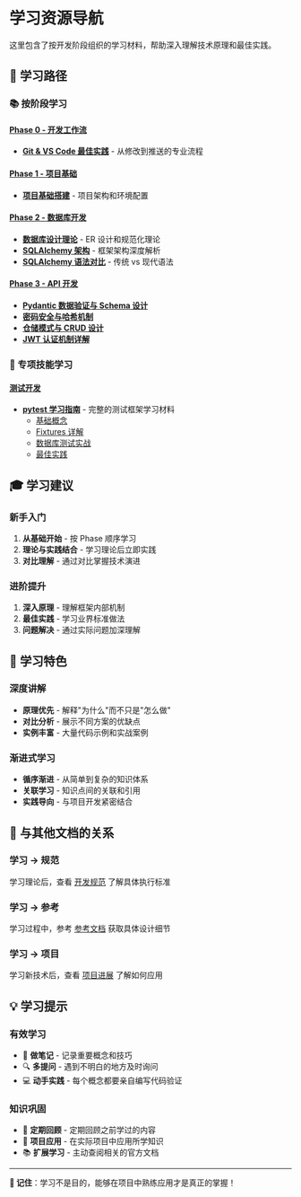 # 学习资源导航

这里包含了按开发阶段组织的学习材料，帮助深入理解技术原理和最佳实践。

## 🎯 学习路径

### 📚 按阶段学习

#### [Phase 0 - 开发工作流](./dev-workflow/)
- **[Git & VS Code 最佳实践](./dev-workflow/01-Git版本控制与VSCode实践.md)** - 从修改到推送的专业流程

#### [Phase 1 - 项目基础](./phase1-foundation/)
- **[项目基础搭建](./phase1-foundation/01-项目基础搭建.md)** - 项目架构和环境配置

#### [Phase 2 - 数据库开发](./phase2-database/)
- **[数据库设计理论](./phase2-database/01-数据库设计理论.md)** - ER 设计和规范化理论
- **[SQLAlchemy 架构](./phase2-database/sqlalchemy/01-SQLAlchemy架构与数据校验.md)** - 框架架构深度解析
- **[SQLAlchemy 语法对比](./phase2-database/sqlalchemy/02-SQLAlchemy语法对比分析.md)** - 传统 vs 现代语法

#### [Phase 3 - API 开发](./phase3-api/)
- **[Pydantic 数据验证与 Schema 设计](./phase3-api/01-Pydantic数据验证与Schema设计.md)**
- **[密码安全与哈希机制](./phase3-api/02-密码安全与哈希机制.md)**
- **[仓储模式与 CRUD 设计](./phase3-api/03-仓储模式与CRUD设计.md)**
- **[JWT 认证机制详解](./phase3-api/04-JWT认证机制详解.md)**


### 🧪 专项技能学习

#### [测试开发](./testing/)
- **[pytest 学习指南](./testing/pytest/)** - 完整的测试框架学习材料
  - [基础概念](./testing/pytest/01-pytest基础概念.md)
  - [Fixtures 详解](./testing/pytest/02-pytest-fixtures详解.md)
  - [数据库测试实战](./testing/pytest/03-数据库测试实战.md)
  - [最佳实践](./testing/pytest/04-pytest最佳实践.md)

## 🎓 学习建议

### 新手入门
1. **从基础开始** - 按 Phase 顺序学习
2. **理论与实践结合** - 学习理论后立即实践
3. **对比理解** - 通过对比掌握技术演进

### 进阶提升
1. **深入原理** - 理解框架内部机制
2. **最佳实践** - 学习业界标准做法
3. **问题解决** - 通过实际问题加深理解

## 📖 学习特色

### 深度讲解
- **原理优先** - 解释"为什么"而不只是"怎么做"
- **对比分析** - 展示不同方案的优缺点
- **实例丰富** - 大量代码示例和实战案例

### 渐进式学习
- **循序渐进** - 从简单到复杂的知识体系
- **关联学习** - 知识点间的关联和引用
- **实践导向** - 与项目开发紧密结合

## 🔗 与其他文档的关系

### 学习 → 规范
学习理论后，查看 [开发规范](../standards/) 了解具体执行标准

### 学习 → 参考
学习过程中，参考 [参考文档](../reference/) 获取具体设计细节

### 学习 → 项目
学习新技术后，查看 [项目进展](../project/process.md) 了解如何应用

## 💡 学习提示

### 有效学习
- 📝 **做笔记** - 记录重要概念和技巧
- 🔍 **多提问** - 遇到不明白的地方及时询问
- 💻 **动手实践** - 每个概念都要亲自编写代码验证

### 知识巩固
- 🔄 **定期回顾** - 定期回顾之前学过的内容
- 🎯 **项目应用** - 在实际项目中应用所学知识
- 📚 **扩展学习** - 主动查阅相关的官方文档

---

**🎯 记住**：学习不是目的，能够在项目中熟练应用才是真正的掌握！